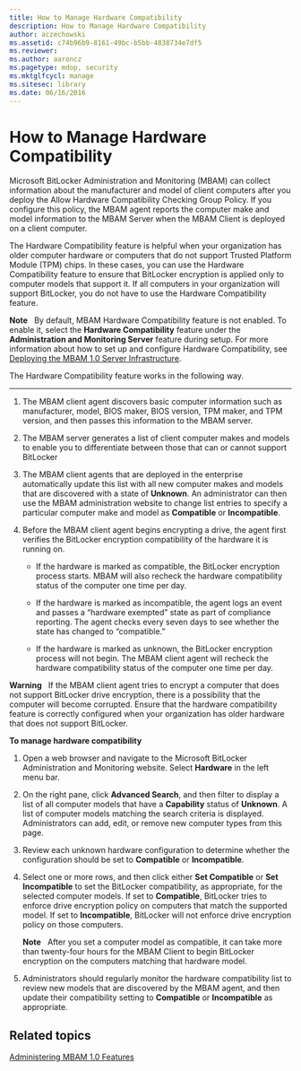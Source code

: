 ```yaml
---
title: How to Manage Hardware Compatibility
description: How to Manage Hardware Compatibility
author: aczechowski
ms.assetid: c74b96b9-8161-49bc-b5bb-4838734e7df5
ms.reviewer:
ms.author: aaroncz
ms.pagetype: mdop, security
ms.mktglfcycl: manage
ms.sitesec: library
ms.date: 06/16/2016
---
```



# How to Manage Hardware Compatibility


Microsoft BitLocker Administration and Monitoring (MBAM) can collect information about the manufacturer and model of client computers after you deploy the Allow Hardware Compatibility Checking Group Policy. If you configure this policy, the MBAM agent reports the computer make and model information to the MBAM Server when the MBAM Client is deployed on a client computer.

The Hardware Compatibility feature is helpful when your organization has older computer hardware or computers that do not support Trusted Platform Module (TPM) chips. In these cases, you can use the Hardware Compatibility feature to ensure that BitLocker encryption is applied only to computer models that support it. If all computers in your organization will support BitLocker, you do not have to use the Hardware Compatibility feature.

**Note**  
By default, MBAM Hardware Compatibility feature is not enabled. To enable it, select the **Hardware Compatibility** feature under the **Administration and Monitoring Server** feature during setup. For more information about how to set up and configure Hardware Compatibility, see [Deploying the MBAM 1.0 Server Infrastructure](deploying-the-mbam-10-server-infrastructure.md).



The Hardware Compatibility feature works in the following way.

****

1.  The MBAM client agent discovers basic computer information such as manufacturer, model, BIOS maker, BIOS version, TPM maker, and TPM version, and then passes this information to the MBAM server.

2.  The MBAM server generates a list of client computer makes and models to enable you to differentiate between those that can or cannot support BitLocker

3.  The MBAM client agents that are deployed in the enterprise automatically update this list with all new computer makes and models that are discovered with a state of **Unknown**. An administrator can then use the MBAM administration website to change list entries to specify a particular computer make and model as **Compatible** or **Incompatible**.

4.  Before the MBAM client agent begins encrypting a drive, the agent first verifies the BitLocker encryption compatibility of the hardware it is running on.

    -   If the hardware is marked as compatible, the BitLocker encryption process starts. MBAM will also recheck the hardware compatibility status of the computer one time per day.

    -   If the hardware is marked as incompatible, the agent logs an event and passes a “hardware exempted” state as part of compliance reporting. The agent checks every seven days to see whether the state has changed to “compatible.”

    -   If the hardware is marked as unknown, the BitLocker encryption process will not begin. The MBAM client agent will recheck the hardware compatibility status of the computer one time per day.

**Warning**  
If the MBAM client agent tries to encrypt a computer that does not support BitLocker drive encryption, there is a possibility that the computer will become corrupted. Ensure that the hardware compatibility feature is correctly configured when your organization has older hardware that does not support BitLocker.



**To manage hardware compatibility**

1.  Open a web browser and navigate to the Microsoft BitLocker Administration and Monitoring website. Select **Hardware** in the left menu bar.

2.  On the right pane, click **Advanced Search**, and then filter to display a list of all computer models that have a **Capability** status of **Unknown**. A list of computer models matching the search criteria is displayed. Administrators can add, edit, or remove new computer types from this page.

3.  Review each unknown hardware configuration to determine whether the configuration should be set to **Compatible** or **Incompatible**.

4.  Select one or more rows, and then click either **Set Compatible** or **Set Incompatible** to set the BitLocker compatibility, as appropriate, for the selected computer models. If set to **Compatible**, BitLocker tries to enforce drive encryption policy on computers that match the supported model. If set to **Incompatible**, BitLocker will not enforce drive encryption policy on those computers.

    **Note**  
    After you set a computer model as compatible, it can take more than twenty-four hours for the MBAM Client to begin BitLocker encryption on the computers matching that hardware model.



5.  Administrators should regularly monitor the hardware compatibility list to review new models that are discovered by the MBAM agent, and then update their compatibility setting to **Compatible** or **Incompatible** as appropriate.

## Related topics


[Administering MBAM 1.0 Features](administering-mbam-10-features.md)









